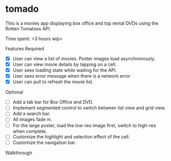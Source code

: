# tomado

This is a movies app displaying box office and top rental DVDs using the Rotten Tomatoes API.

Time spent: <3 hours wip>

Features
Required

  * [x] User can view a list of movies. Poster images load asynchronously.
  * [x] User can view movie details by tapping on a cell.
  * [x] User sees loading state while waiting for the API.
  * [x] User sees error message when there is a network error
  * [x] User can pull to refresh the movie list.

Optional

  * [ ] Add a tab bar for Box Office and DVD.
  * [ ] Implement segmented control to switch between list view and grid view.
  * [ ] Add a search bar.
  * [ ] All images fade in.
  * [ ] For the large poster, load the low-res image first, switch to high-res when complete.
  * [ ] Customize the highlight and selection effect of the cell.
  * [ ] Customize the navigation bar.

Walkthrough


